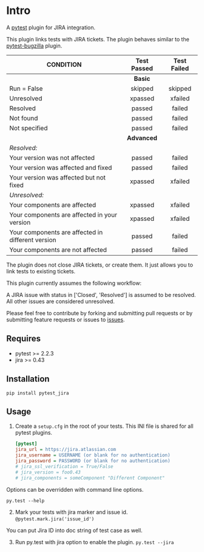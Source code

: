 # Intro
A [pytest][pytest] plugin for JIRA integration.

This plugin links tests with JIRA tickets. The plugin behaves similar to the [pytest-bugzilla](https://pypi.python.org/pypi/pytest-bugzilla) plugin.



| CONDITION | Test Passed | Test Failed |
|---------|:---------:|:---------:|
| | **Basic** | |
| Run = False | skipped | skipped
| Unresolved | xpassed | xfailed |
| Resolved | passed | failed |
| Not found  | passed | failed |
| Not specified | passed | failed |
| | **Advanced** | |
| *Resolved:* |
| Your version was not affected | passed | failed |
| Your version was affected and fixed | passed | failed |
| Your version was affected but not fixed | xpassed | xfailed |
| *Unresolved:*|
| Your components are affected | xpassed | xfailed |
| Your components are affected in your version | xpassed | xfailed |
| Your components are affected in different version | passed | failed |
| Your components are not affected | passed | failed |


The plugin does not close JIRA tickets, or create them. It just allows you to link tests to existing tickets.

This plugin currently assumes the following workflow:

A JIRA issue with status in ['Closed', 'Resolved'] is assumed to be resolved.
All other issues are considered unresolved.

Please feel free to contribute by forking and submitting pull requests or by
submitting feature requests or issues to [issues][githubissues].

## Requires
* pytest >= 2.2.3
* jira >= 0.43

## Installation
``pip install pytest_jira``

## Usage
1. Create a `setup.cfg` in the root of your tests. This INI file is shared for all pytest plugins.

    ```ini
    [pytest]
    jira_url = https://jira.atlassian.com
    jira_username = USERNAME (or blank for no authentication)
    jira_password = PASSWORD (or blank for no authentication)
    # jira_ssl_verification = True/False
    # jira_version = foo0.43
    # jira_components = someComponent "Different Component"

    ```

  Options can be overridden with command line options.

 ``py.test --help``

2. Mark your tests with jira marker and issue id.
  ``@pytest.mark.jira('issue_id')``

  You can put Jira ID into doc string of test case as well.

3. Run py.test with jira option to enable the plugin.
  ``py.test --jira``

[pytest]: http://pytest.org/latest/
[githubissues]: https://github.com/jlaska/pytest_jira/issues
